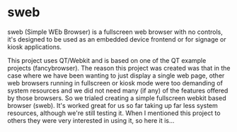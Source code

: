 sweb
====

sweb (Simple WEb Browser) is a fullscreen web browser with no controls, it's designed to be used as an embedded device frontend or for signage or kiosk applications.

This project uses QT/Webkit and is based on one of the QT example projects (fancybrowser). The reason this project was created was that in the case where we have been wanting to just display a single web page, other web browsers running in fullscreen or kiosk mode were too demanding of system resources and we did not need many (if any) of the features offered by those browsers. So we trialed creating a simple fullscreen webkit based browser (sweb). It's worked great for us so far taking up far less system resources, although we're still testing it. When I mentioned this project to others they were very interested in using it, so here it is...


